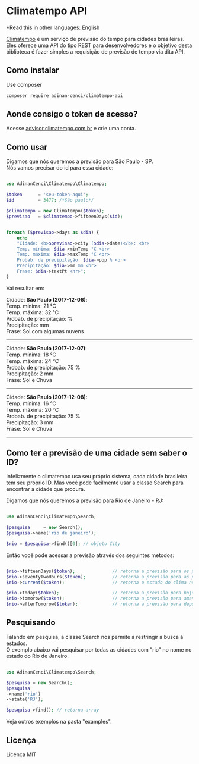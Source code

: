 
# Climatempo API

*Read this in other languages: [English](README.en.md)  

[Climatempo](http://www.climatempo.com.br) é um serviço de previsão do tempo para cidades brasileiras.
Eles oferece uma API do tipo REST para desenvolvedores e o objetivo desta biblioteca é 
fazer simples a requisição de previsão de tempo via dita API.

## Como instalar

Use composer

```bash
composer require adinan-cenci/climatempo-api
```

## Aonde consigo o token de acesso?
Acesse [advisor.climatempo.com.br](http://advisor.climatempo.com.br) e crie uma conta.

## Como usar
Digamos que nós queremos a previsão para São Paulo - SP.  
Nós vamos precisar do id para essa cidade:

```php

use AdinanCenci\Climatempo\Climatempo;

$token      = 'seu-token-aqui';
$id         = 3477; /*São paulo*/

$climatempo = new Climatempo($token);
$previsao   = $climatempo->fifteenDays($id);


foreach ($previsao->days as $dia) {
    echo 
    "Cidade: <b>$previsao->city ($dia->date)</b>: <br>
    Temp. mínima: $dia->minTemp °C <br>
    Temp. máxima: $dia->maxTemp °C <br>
    Probab. de precipitação: $dia->pop % <br>
    Precipitação: $dia->mm mm <br>
    Frase: $dia->textPt <hr>";
}
```

Vai resultar em: 

Cidade: **São Paulo (2017-12-06)**:  
Temp. mínima: 21 °C  
Temp. máxima: 32 °C  
Probab. de precipitação: %  
Precipitação: mm  
Frase: Sol com algumas nuvens  
___

Cidade: **São Paulo (2017-12-07)**:  
Temp. mínima: 18 °C  
Temp. máxima: 24 °C  
Probab. de precipitação: 75 %  
Precipitação: 2 mm  
Frase: Sol e Chuva  
___

Cidade: **São Paulo (2017-12-08)**:  
Temp. mínima: 16 °C  
Temp. máxima: 20 °C  
Probab. de precipitação: 75 %  
Precipitação: 3 mm  
Frase: Sol e Chuva  
___


## Como ter a previsão de uma cidade sem saber o ID?
Infelizmente o climatempo usa seu próprio sistema, cada cidade brasileira tem seu próprio ID.
Mas você pode facilmente usar a classe Search para encontrar a cidade que procura.

Digamos que nós queremos a previsão para Rio de Janeiro - RJ:

```php

use AdinanCenci\Climatempo\Search;

$pesquisa     = new Search();
$pesquisa->name('rio de janeiro');

$rio = $pesquisa->find()[0]; // objeto City

```

Então você pode acessar a previsão através dos seguintes metodos:

```php

$rio->fifteenDays($token);              // retorna a previsão para os próximos 15 dias
$rio->seventyTwoHours($token);          // retorna a previsão para as próximas 72 horas
$rio->current($token);                  // retorna o estado do clima neste instante 

$rio->today($token);                    // retorna a previsão para hoje
$rio->tomorow($token);                  // retorna a previsão para amanhã
$rio->afterTomorow($token);             // retorna a previsão para depois de amanhã

```

## Pesquisando
Falando em pesquisa, a classe Search nos permite a restringir a busca à estados.  
O exemplo abaixo vai pesquisar por todas as cidades com "rio" no nome no estado do Rio de Janeiro.

```php

use AdinanCenci\Climatempo\Search;

$pesquisa = new Search();
$pesquisa
->name('rio')
->state('RJ');

$pesquisa->find(); // retorna array

```

Veja outros exemplos na pasta "examples".

## Licença
Licença MIT